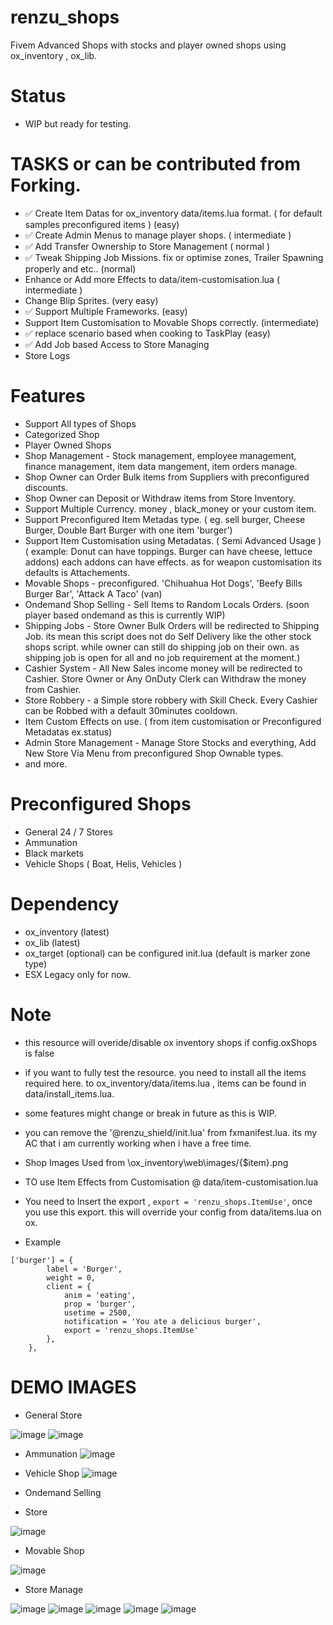 # renzu_shops
Fivem Advanced Shops with stocks and player owned shops using ox_inventory , ox_lib.

# Status
- WIP but ready for testing.

# TASKS or can be contributed from Forking.
- ✅ Create Item Datas for ox_inventory data/items.lua format. ( for default samples preconfigured items ) (easy)
- ✅ Create Admin Menus to manage player shops. ( intermediate )
- ✅ Add Transfer Ownership to Store Management ( normal )
- ✅ Tweak Shipping Job Missions. fix or optimise zones, Trailer Spawning properly and etc.. (normal)
- Enhance or Add more Effects to data/item-customisation.lua ( intermediate )
- Change Blip Sprites. (very easy)
- ✅ Support Multiple Frameworks. (easy)
- Support Item Customisation to Movable Shops correctly. (intermediate)
- ✅ replace scenario based when cooking to TaskPlay (easy)
- ✅ Add Job based Access to Store Managing
- Store Logs

# Features
- Support All types of Shops
- Categorized Shop
- Player Owned Shops
- Shop Management - Stock management, employee management, finance management, item data mangement, item orders manage.
- Shop Owner can Order Bulk items from Suppliers with preconfigured discounts.
- Shop Owner can Deposit or Withdraw items from Store Inventory.
- Support Multiple Currency. money , black_money or your custom item.
- Support Preconfigured Item Metadas type. ( eg. sell burger, Cheese Burger, Double Bart Burger with one item 'burger')
- Support Item Customisation using Metadatas. ( Semi Advanced Usage ) ( example: Donut can have toppings. Burger can have cheese, lettuce addons) each addons can have effects. as for weapon customisation its defaults is Attachements.
- Movable Shops - preconfigured. 'Chihuahua Hot Dogs', 'Beefy Bills Burger Bar', 'Attack A Taco' (van)
- Ondemand Shop Selling - Sell Items to Random Locals Orders. (soon player based ondemand as this is currently WIP)
- Shipping Jobs - Store Owner Bulk Orders will be redirected to Shipping Job. its mean this script does not do Self Delivery like the other stock shops script. while owner can still do shipping job on their own. as shipping job is open for all and no job requirement at the moment.)
- Cashier System - All New Sales income money will be redirected to Cashier. Store Owner or Any OnDuty Clerk can Withdraw the money from Cashier.
- Store Robbery - a Simple store robbery with Skill Check. Every Cashier can be Robbed with a default 30minutes cooldown.
- Item Custom Effects on use. ( from item customisation or Preconfigured Metadatas ex.status)
- Admin Store Management - Manage Store Stocks and everything, Add New Store Via Menu from preconfigured Shop Ownable types.
- and more.

# Preconfigured Shops
- General 24 / 7 Stores
- Ammunation
- Black markets
- Vehicle Shops ( Boat, Helis, Vehicles )

# Dependency
- ox_inventory (latest)
- ox_lib (latest)
- ox_target (optional) can be configured init.lua (default is marker zone type)
- ESX Legacy only for now.

# Note
- this resource will overide/disable ox inventory shops if config.oxShops is false
- if you want to fully test the resource. you need to install all the items required here. to ox_inventory/data/items.lua , items can be found in data/install_items.lua.
- some features might change or break in future as this is WIP.
- you can remove the '@renzu_shield/init.lua' from fxmanifest.lua. its my AC that i am currently working when i have a free time.
- Shop Images Used from \ox_inventory\web\images/{$item}.png
- TO use Item Effects from Customisation @ data/item-customisation.lua
- You need to Insert the export , `export = 'renzu_shops.ItemUse'`, once you use this export. this will override your config from data/items.lua on ox.

- Example

```
['burger'] = {
		label = 'Burger',
		weight = 0,
		client = {
			anim = 'eating',
			prop = 'burger',
			usetime = 2500,
			notification = 'You ate a delicious burger',
			export = 'renzu_shops.ItemUse'
		},
	},
```

# DEMO IMAGES
- General Store

![image](https://user-images.githubusercontent.com/82306584/200500266-2028d8f3-bc95-4131-888f-0d07935f90be.png)
![image](https://user-images.githubusercontent.com/82306584/200500357-fde259cd-e5ab-4111-9d93-74de8e95e2b4.png)
- Ammunation
![image](https://user-images.githubusercontent.com/82306584/200500508-37c12934-b17a-4fd9-a63d-2cc1a665e670.png)
- Vehicle Shop
![image](https://user-images.githubusercontent.com/82306584/200500777-eeaed626-675b-43ca-94cd-9857d929b06e.png)

- Ondemand Selling
- Store

![image](https://user-images.githubusercontent.com/82306584/200501623-bdcdd9f4-ce8d-455e-b5a0-06c8c0a56af2.png)

- Movable Shop

![image](https://user-images.githubusercontent.com/82306584/200501834-de161c46-08ca-4065-9bfa-4094828dd05f.png)

- Store Manage

![image](https://user-images.githubusercontent.com/82306584/200500860-ab032c2a-5829-47f8-a4ce-eb9685117767.png)
![image](https://user-images.githubusercontent.com/82306584/200500891-19074f78-e7ed-42f5-8a3e-0f641a2564ab.png)
![image](https://user-images.githubusercontent.com/82306584/200500940-37377f39-41e5-436e-880b-ea5992db000d.png)
![image](https://user-images.githubusercontent.com/82306584/200500995-621bee56-dc22-4c49-a36c-c7acee96d1ad.png)
![image](https://user-images.githubusercontent.com/82306584/200501383-3cedc4e9-8c29-4b35-97c2-db818e35b9e6.png)




